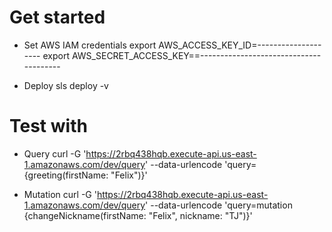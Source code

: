 # Get started

* Set AWS IAM credentials
  export AWS_ACCESS_KEY_ID=--------------------
  export AWS_SECRET_ACCESS_KEY==---------------------------------------

* Deploy
  sls deploy -v

# Test with

* Query
  curl -G 'https://2rbq438hqb.execute-api.us-east-1.amazonaws.com/dev/query' --data-urlencode 'query={greeting(firstName: "Felix")}'

* Mutation
  curl -G 'https://2rbq438hqb.execute-api.us-east-1.amazonaws.com/dev/query' --data-urlencode 'query=mutation {changeNickname(firstName: "Felix", nickname: "TJ")}'
